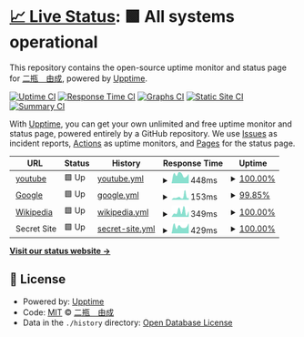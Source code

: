 # [📈 Live Status](https://demo.upptime.js.org): <!--live status--> **🟩 All systems operational**

This repository contains the open-source uptime monitor and status page for [二瓶　由成](https://demo.upptime.js.org), powered by [Upptime](https://github.com/upptime/upptime).

[![Uptime CI](https://github.com/koj-co/upptime/workflows/Uptime%20CI/badge.svg)](https://github.com/koj-co/upptime/actions?query=workflow%3A%22Uptime+CI%22)
[![Response Time CI](https://github.com/koj-co/upptime/workflows/Response%20Time%20CI/badge.svg)](https://github.com/koj-co/upptime/actions?query=workflow%3A%22Response+Time+CI%22)
[![Graphs CI](https://github.com/koj-co/upptime/workflows/Graphs%20CI/badge.svg)](https://github.com/koj-co/upptime/actions?query=workflow%3A%22Graphs+CI%22)
[![Static Site CI](https://github.com/koj-co/upptime/workflows/Static%20Site%20CI/badge.svg)](https://github.com/koj-co/upptime/actions?query=workflow%3A%22Static+Site+CI%22)
[![Summary CI](https://github.com/koj-co/upptime/workflows/Summary%20CI/badge.svg)](https://github.com/koj-co/upptime/actions?query=workflow%3A%22Summary+CI%22)

With [Upptime](https://upptime.js.org), you can get your own unlimited and free uptime monitor and status page, powered entirely by a GitHub repository. We use [Issues](https://github.com/yoshinari1356/upptime_test/issues) as incident reports, [Actions](https://github.com/yoshinari1356/upptime_test/actions) as uptime monitors, and [Pages](https://demo.upptime.js.org) for the status page.

<!--start: status pages-->
<!-- This summary is generated by Upptime (https://github.com/upptime/upptime) -->
<!-- Do not edit this manually, your changes will be overwritten -->
<!-- prettier-ignore -->
| URL | Status | History | Response Time | Uptime |
| --- | ------ | ------- | ------------- | ------ |
| <img alt="" src="http://youtube.com/favicon.ico" height="13"> [youtube](http://youtube.com/) | 🟩 Up | [youtube.yml](https://github.com/yoshinari1356/upptime_test/commits/HEAD/history/youtube.yml) | <details><summary><img alt="Response time graph" src="./graphs/youtube/response-time-week.png" height="20"> 448ms</summary><br><a href="https://yoshinari1356.github.io/upptime_test/history/youtube"><img alt="Response time 366" src="https://img.shields.io/endpoint?url=https%3A%2F%2Fraw.githubusercontent.com%2Fyoshinari1356%2Fupptime_test%2FHEAD%2Fapi%2Fyoutube%2Fresponse-time.json"></a><br><a href="https://yoshinari1356.github.io/upptime_test/history/youtube"><img alt="24-hour response time 482" src="https://img.shields.io/endpoint?url=https%3A%2F%2Fraw.githubusercontent.com%2Fyoshinari1356%2Fupptime_test%2FHEAD%2Fapi%2Fyoutube%2Fresponse-time-day.json"></a><br><a href="https://yoshinari1356.github.io/upptime_test/history/youtube"><img alt="7-day response time 448" src="https://img.shields.io/endpoint?url=https%3A%2F%2Fraw.githubusercontent.com%2Fyoshinari1356%2Fupptime_test%2FHEAD%2Fapi%2Fyoutube%2Fresponse-time-week.json"></a><br><a href="https://yoshinari1356.github.io/upptime_test/history/youtube"><img alt="30-day response time 416" src="https://img.shields.io/endpoint?url=https%3A%2F%2Fraw.githubusercontent.com%2Fyoshinari1356%2Fupptime_test%2FHEAD%2Fapi%2Fyoutube%2Fresponse-time-month.json"></a><br><a href="https://yoshinari1356.github.io/upptime_test/history/youtube"><img alt="1-year response time 380" src="https://img.shields.io/endpoint?url=https%3A%2F%2Fraw.githubusercontent.com%2Fyoshinari1356%2Fupptime_test%2FHEAD%2Fapi%2Fyoutube%2Fresponse-time-year.json"></a></details> | <details><summary><a href="https://yoshinari1356.github.io/upptime_test/history/youtube">100.00%</a></summary><a href="https://yoshinari1356.github.io/upptime_test/history/youtube"><img alt="All-time uptime 100.00%" src="https://img.shields.io/endpoint?url=https%3A%2F%2Fraw.githubusercontent.com%2Fyoshinari1356%2Fupptime_test%2FHEAD%2Fapi%2Fyoutube%2Fuptime.json"></a><br><a href="https://yoshinari1356.github.io/upptime_test/history/youtube"><img alt="24-hour uptime 100.00%" src="https://img.shields.io/endpoint?url=https%3A%2F%2Fraw.githubusercontent.com%2Fyoshinari1356%2Fupptime_test%2FHEAD%2Fapi%2Fyoutube%2Fuptime-day.json"></a><br><a href="https://yoshinari1356.github.io/upptime_test/history/youtube"><img alt="7-day uptime 100.00%" src="https://img.shields.io/endpoint?url=https%3A%2F%2Fraw.githubusercontent.com%2Fyoshinari1356%2Fupptime_test%2FHEAD%2Fapi%2Fyoutube%2Fuptime-week.json"></a><br><a href="https://yoshinari1356.github.io/upptime_test/history/youtube"><img alt="30-day uptime 100.00%" src="https://img.shields.io/endpoint?url=https%3A%2F%2Fraw.githubusercontent.com%2Fyoshinari1356%2Fupptime_test%2FHEAD%2Fapi%2Fyoutube%2Fuptime-month.json"></a><br><a href="https://yoshinari1356.github.io/upptime_test/history/youtube"><img alt="1-year uptime 100.00%" src="https://img.shields.io/endpoint?url=https%3A%2F%2Fraw.githubusercontent.com%2Fyoshinari1356%2Fupptime_test%2FHEAD%2Fapi%2Fyoutube%2Fuptime-year.json"></a></details>
| <img alt="" src="https://www.google.com/favicon.ico" height="13"> [Google](https://www.google.com) | 🟩 Up | [google.yml](https://github.com/yoshinari1356/upptime_test/commits/HEAD/history/google.yml) | <details><summary><img alt="Response time graph" src="./graphs/google/response-time-week.png" height="20"> 153ms</summary><br><a href="https://yoshinari1356.github.io/upptime_test/history/google"><img alt="Response time 112" src="https://img.shields.io/endpoint?url=https%3A%2F%2Fraw.githubusercontent.com%2Fyoshinari1356%2Fupptime_test%2FHEAD%2Fapi%2Fgoogle%2Fresponse-time.json"></a><br><a href="https://yoshinari1356.github.io/upptime_test/history/google"><img alt="24-hour response time 170" src="https://img.shields.io/endpoint?url=https%3A%2F%2Fraw.githubusercontent.com%2Fyoshinari1356%2Fupptime_test%2FHEAD%2Fapi%2Fgoogle%2Fresponse-time-day.json"></a><br><a href="https://yoshinari1356.github.io/upptime_test/history/google"><img alt="7-day response time 153" src="https://img.shields.io/endpoint?url=https%3A%2F%2Fraw.githubusercontent.com%2Fyoshinari1356%2Fupptime_test%2FHEAD%2Fapi%2Fgoogle%2Fresponse-time-week.json"></a><br><a href="https://yoshinari1356.github.io/upptime_test/history/google"><img alt="30-day response time 129" src="https://img.shields.io/endpoint?url=https%3A%2F%2Fraw.githubusercontent.com%2Fyoshinari1356%2Fupptime_test%2FHEAD%2Fapi%2Fgoogle%2Fresponse-time-month.json"></a><br><a href="https://yoshinari1356.github.io/upptime_test/history/google"><img alt="1-year response time 114" src="https://img.shields.io/endpoint?url=https%3A%2F%2Fraw.githubusercontent.com%2Fyoshinari1356%2Fupptime_test%2FHEAD%2Fapi%2Fgoogle%2Fresponse-time-year.json"></a></details> | <details><summary><a href="https://yoshinari1356.github.io/upptime_test/history/google">99.85%</a></summary><a href="https://yoshinari1356.github.io/upptime_test/history/google"><img alt="All-time uptime 100.00%" src="https://img.shields.io/endpoint?url=https%3A%2F%2Fraw.githubusercontent.com%2Fyoshinari1356%2Fupptime_test%2FHEAD%2Fapi%2Fgoogle%2Fuptime.json"></a><br><a href="https://yoshinari1356.github.io/upptime_test/history/google"><img alt="24-hour uptime 98.94%" src="https://img.shields.io/endpoint?url=https%3A%2F%2Fraw.githubusercontent.com%2Fyoshinari1356%2Fupptime_test%2FHEAD%2Fapi%2Fgoogle%2Fuptime-day.json"></a><br><a href="https://yoshinari1356.github.io/upptime_test/history/google"><img alt="7-day uptime 99.85%" src="https://img.shields.io/endpoint?url=https%3A%2F%2Fraw.githubusercontent.com%2Fyoshinari1356%2Fupptime_test%2FHEAD%2Fapi%2Fgoogle%2Fuptime-week.json"></a><br><a href="https://yoshinari1356.github.io/upptime_test/history/google"><img alt="30-day uptime 99.87%" src="https://img.shields.io/endpoint?url=https%3A%2F%2Fraw.githubusercontent.com%2Fyoshinari1356%2Fupptime_test%2FHEAD%2Fapi%2Fgoogle%2Fuptime-month.json"></a><br><a href="https://yoshinari1356.github.io/upptime_test/history/google"><img alt="1-year uptime 99.99%" src="https://img.shields.io/endpoint?url=https%3A%2F%2Fraw.githubusercontent.com%2Fyoshinari1356%2Fupptime_test%2FHEAD%2Fapi%2Fgoogle%2Fuptime-year.json"></a></details>
| <img alt="" src="https://en.wikipedia.com/favicon.ico" height="13"> [Wikipedia](https://en.wikipedia.org) | 🟩 Up | [wikipedia.yml](https://github.com/yoshinari1356/upptime_test/commits/HEAD/history/wikipedia.yml) | <details><summary><img alt="Response time graph" src="./graphs/wikipedia/response-time-week.png" height="20"> 349ms</summary><br><a href="https://yoshinari1356.github.io/upptime_test/history/wikipedia"><img alt="Response time 215" src="https://img.shields.io/endpoint?url=https%3A%2F%2Fraw.githubusercontent.com%2Fyoshinari1356%2Fupptime_test%2FHEAD%2Fapi%2Fwikipedia%2Fresponse-time.json"></a><br><a href="https://yoshinari1356.github.io/upptime_test/history/wikipedia"><img alt="24-hour response time 385" src="https://img.shields.io/endpoint?url=https%3A%2F%2Fraw.githubusercontent.com%2Fyoshinari1356%2Fupptime_test%2FHEAD%2Fapi%2Fwikipedia%2Fresponse-time-day.json"></a><br><a href="https://yoshinari1356.github.io/upptime_test/history/wikipedia"><img alt="7-day response time 349" src="https://img.shields.io/endpoint?url=https%3A%2F%2Fraw.githubusercontent.com%2Fyoshinari1356%2Fupptime_test%2FHEAD%2Fapi%2Fwikipedia%2Fresponse-time-week.json"></a><br><a href="https://yoshinari1356.github.io/upptime_test/history/wikipedia"><img alt="30-day response time 212" src="https://img.shields.io/endpoint?url=https%3A%2F%2Fraw.githubusercontent.com%2Fyoshinari1356%2Fupptime_test%2FHEAD%2Fapi%2Fwikipedia%2Fresponse-time-month.json"></a><br><a href="https://yoshinari1356.github.io/upptime_test/history/wikipedia"><img alt="1-year response time 206" src="https://img.shields.io/endpoint?url=https%3A%2F%2Fraw.githubusercontent.com%2Fyoshinari1356%2Fupptime_test%2FHEAD%2Fapi%2Fwikipedia%2Fresponse-time-year.json"></a></details> | <details><summary><a href="https://yoshinari1356.github.io/upptime_test/history/wikipedia">100.00%</a></summary><a href="https://yoshinari1356.github.io/upptime_test/history/wikipedia"><img alt="All-time uptime 100.00%" src="https://img.shields.io/endpoint?url=https%3A%2F%2Fraw.githubusercontent.com%2Fyoshinari1356%2Fupptime_test%2FHEAD%2Fapi%2Fwikipedia%2Fuptime.json"></a><br><a href="https://yoshinari1356.github.io/upptime_test/history/wikipedia"><img alt="24-hour uptime 100.00%" src="https://img.shields.io/endpoint?url=https%3A%2F%2Fraw.githubusercontent.com%2Fyoshinari1356%2Fupptime_test%2FHEAD%2Fapi%2Fwikipedia%2Fuptime-day.json"></a><br><a href="https://yoshinari1356.github.io/upptime_test/history/wikipedia"><img alt="7-day uptime 100.00%" src="https://img.shields.io/endpoint?url=https%3A%2F%2Fraw.githubusercontent.com%2Fyoshinari1356%2Fupptime_test%2FHEAD%2Fapi%2Fwikipedia%2Fuptime-week.json"></a><br><a href="https://yoshinari1356.github.io/upptime_test/history/wikipedia"><img alt="30-day uptime 100.00%" src="https://img.shields.io/endpoint?url=https%3A%2F%2Fraw.githubusercontent.com%2Fyoshinari1356%2Fupptime_test%2FHEAD%2Fapi%2Fwikipedia%2Fuptime-month.json"></a><br><a href="https://yoshinari1356.github.io/upptime_test/history/wikipedia"><img alt="1-year uptime 100.00%" src="https://img.shields.io/endpoint?url=https%3A%2F%2Fraw.githubusercontent.com%2Fyoshinari1356%2Fupptime_test%2FHEAD%2Fapi%2Fwikipedia%2Fuptime-year.json"></a></details>
| <img alt="" src="https://icons.duckduckgo.com/ip3/null.ico" height="13"> Secret Site | 🟩 Up | [secret-site.yml](https://github.com/yoshinari1356/upptime_test/commits/HEAD/history/secret-site.yml) | <details><summary><img alt="Response time graph" src="./graphs/secret-site/response-time-week.png" height="20"> 429ms</summary><br><a href="https://yoshinari1356.github.io/upptime_test/history/secret-site"><img alt="Response time 431" src="https://img.shields.io/endpoint?url=https%3A%2F%2Fraw.githubusercontent.com%2Fyoshinari1356%2Fupptime_test%2FHEAD%2Fapi%2Fsecret-site%2Fresponse-time.json"></a><br><a href="https://yoshinari1356.github.io/upptime_test/history/secret-site"><img alt="24-hour response time 599" src="https://img.shields.io/endpoint?url=https%3A%2F%2Fraw.githubusercontent.com%2Fyoshinari1356%2Fupptime_test%2FHEAD%2Fapi%2Fsecret-site%2Fresponse-time-day.json"></a><br><a href="https://yoshinari1356.github.io/upptime_test/history/secret-site"><img alt="7-day response time 429" src="https://img.shields.io/endpoint?url=https%3A%2F%2Fraw.githubusercontent.com%2Fyoshinari1356%2Fupptime_test%2FHEAD%2Fapi%2Fsecret-site%2Fresponse-time-week.json"></a><br><a href="https://yoshinari1356.github.io/upptime_test/history/secret-site"><img alt="30-day response time 451" src="https://img.shields.io/endpoint?url=https%3A%2F%2Fraw.githubusercontent.com%2Fyoshinari1356%2Fupptime_test%2FHEAD%2Fapi%2Fsecret-site%2Fresponse-time-month.json"></a><br><a href="https://yoshinari1356.github.io/upptime_test/history/secret-site"><img alt="1-year response time 452" src="https://img.shields.io/endpoint?url=https%3A%2F%2Fraw.githubusercontent.com%2Fyoshinari1356%2Fupptime_test%2FHEAD%2Fapi%2Fsecret-site%2Fresponse-time-year.json"></a></details> | <details><summary><a href="https://yoshinari1356.github.io/upptime_test/history/secret-site">100.00%</a></summary><a href="https://yoshinari1356.github.io/upptime_test/history/secret-site"><img alt="All-time uptime 99.98%" src="https://img.shields.io/endpoint?url=https%3A%2F%2Fraw.githubusercontent.com%2Fyoshinari1356%2Fupptime_test%2FHEAD%2Fapi%2Fsecret-site%2Fuptime.json"></a><br><a href="https://yoshinari1356.github.io/upptime_test/history/secret-site"><img alt="24-hour uptime 100.00%" src="https://img.shields.io/endpoint?url=https%3A%2F%2Fraw.githubusercontent.com%2Fyoshinari1356%2Fupptime_test%2FHEAD%2Fapi%2Fsecret-site%2Fuptime-day.json"></a><br><a href="https://yoshinari1356.github.io/upptime_test/history/secret-site"><img alt="7-day uptime 100.00%" src="https://img.shields.io/endpoint?url=https%3A%2F%2Fraw.githubusercontent.com%2Fyoshinari1356%2Fupptime_test%2FHEAD%2Fapi%2Fsecret-site%2Fuptime-week.json"></a><br><a href="https://yoshinari1356.github.io/upptime_test/history/secret-site"><img alt="30-day uptime 100.00%" src="https://img.shields.io/endpoint?url=https%3A%2F%2Fraw.githubusercontent.com%2Fyoshinari1356%2Fupptime_test%2FHEAD%2Fapi%2Fsecret-site%2Fuptime-month.json"></a><br><a href="https://yoshinari1356.github.io/upptime_test/history/secret-site"><img alt="1-year uptime 100.00%" src="https://img.shields.io/endpoint?url=https%3A%2F%2Fraw.githubusercontent.com%2Fyoshinari1356%2Fupptime_test%2FHEAD%2Fapi%2Fsecret-site%2Fuptime-year.json"></a></details>

<!--end: status pages-->

[**Visit our status website →**](https://demo.upptime.js.org)

## 📄 License

- Powered by: [Upptime](https://github.com/upptime/upptime)
- Code: [MIT](./LICENSE) © [二瓶　由成](https://demo.upptime.js.org)
- Data in the `./history` directory: [Open Database License](https://opendatacommons.org/licenses/odbl/1-0/)
